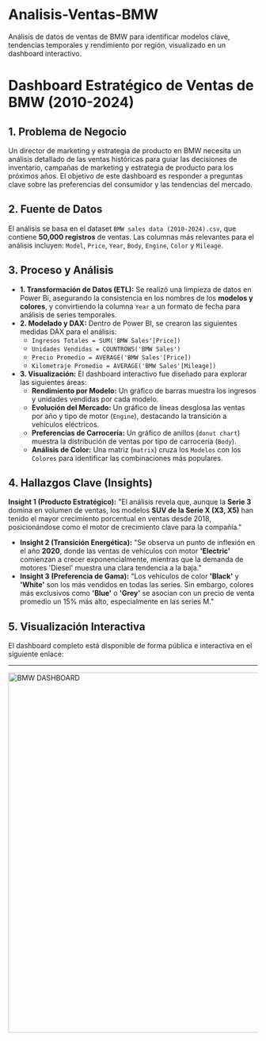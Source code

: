 # Analisis-Ventas-BMW
Análisis de datos de ventas de BMW para identificar modelos clave, tendencias temporales y rendimiento por región, visualizado en un dashboard interactivo.

# Dashboard Estratégico de Ventas de BMW (2010-2024)

## 1. Problema de Negocio
Un director de marketing y estrategia de producto en BMW necesita un análisis detallado de las ventas históricas para guiar las decisiones de inventario, campañas de marketing y estrategia de producto para los próximos años. El objetivo de este dashboard es responder a preguntas clave sobre las preferencias del consumidor y las tendencias del mercado.

## 2. Fuente de Datos
El análisis se basa en el dataset `BMW sales data (2010-2024).csv`, que contiene **50,000 registros** de ventas. Las columnas más relevantes para el análisis incluyen: `Model`, `Price`, `Year`, `Body`, `Engine`, `Color` y `Mileage`.

## 3. Proceso y Análisis
* **1. Transformación de Datos (ETL):** Se realizó una limpieza de datos en Power Bi, asegurando la consistencia en los nombres de los **modelos y colores**, y convirtiendo la columna `Year` a un formato de fecha para análisis de series temporales.
* **2. Modelado y DAX:** Dentro de Power BI, se crearon las siguientes medidas DAX para el análisis:
    * `Ingresos Totales = SUM('BMW Sales'[Price])`
    * `Unidades Vendidas = COUNTROWS('BMW Sales')`
    * `Precio Promedio = AVERAGE('BMW Sales'[Price])`
    * `Kilometraje Promedio = AVERAGE('BMW Sales'[Mileage])`
* **3. Visualización:** El dashboard interactivo fue diseñado para explorar las siguientes áreas:
    * **Rendimiento por Modelo:** Un gráfico de barras muestra los ingresos y unidades vendidas por cada modelo.
    * **Evolución del Mercado:** Un gráfico de líneas desglosa las ventas por año y tipo de motor (`Engine`), destacando la transición a vehículos eléctricos.
    * **Preferencias de Carrocería:** Un gráfico de anillos (`donut chart`) muestra la distribución de ventas por tipo de carrocería (`Body`).
    * **Análisis de Color:** Una matriz (`matrix`) cruza los `Modelos` con los `Colores` para identificar las combinaciones más populares.

## 4. Hallazgos Clave (Insights)

**Insight 1 (Producto Estratégico):** "El análisis revela que, aunque la **Serie 3** domina en volumen de ventas, los modelos **SUV de la Serie X (X3, X5)** han tenido el mayor crecimiento porcentual en ventas desde 2018, posicionándose como el motor de crecimiento clave para la compañía."
* **Insight 2 (Transición Energética):** "Se observa un punto de inflexión en el año **2020**, donde las ventas de vehículos con motor **'Electric'** comienzan a crecer exponencialmente, mientras que la demanda de motores 'Diesel' muestra una clara tendencia a la baja."
* **Insight 3 (Preferencia de Gama):** "Los vehículos de color **'Black'** y **'White'** son los más vendidos en todas las series. Sin embargo, colores más exclusivos como **'Blue'** o **'Grey'** se asocian con un precio de venta promedio un 15% más alto, especialmente en las series M."

## 5. Visualización Interactiva
El dashboard completo está disponible de forma pública e interactiva en el siguiente enlace:

** **

<img width="1336" height="726" alt="BMW DASHBOARD" src="https://github.com/user-attachments/assets/10de0e97-4a0b-4c2f-9b2d-dc3f8b180cf6" />
